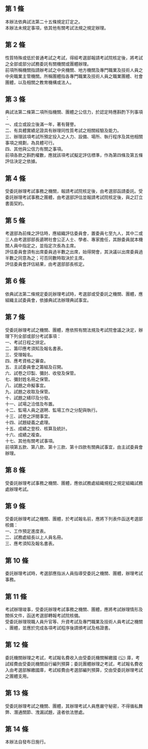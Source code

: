 第 1 條
-------
本辦法依典試法第二十五條規定訂定之。                    
本辦法未規定事項，依其他有關考試法規之規定辦理。

第 2 條
-------
性質特殊或低於普通考試之考試，得經考選部報請考試院核定後，將考試  
之全部或部分試務委託有關機關或團體辦理。                          
前項所稱機關指請辦考試之中央機關、地方機關及專門職業及技術人員之  
中央職業主管機關。所稱團體指各專門職業及技術人員之職業團體、社會  
團體，以及相關之教育機構或法人。

第 3 條
-------
典試法第二條第二項所指機關、團體之公信力，於認定時應斟酌下列事項  
：                                                                
一、成立或設立後滿一年，著有聲譽。                                
二、有具體實績足證具有辦理同性質考試之相關經驗及能力。            
三、辦理該項考試所預定投入之人力、設備、場所、執行程序及其他相關  
    事項之規劃，為具體可行。                                      
四、其他與公信力有關之事項。                                      
前項各款之斟酌權數，應就該項考試擬定評估標準，作為第四條及第五條  
評估決定之依據。

第 4 條
-------
受委託辦理考試事務之機關，報請考試院核定後，由考選部函請委託。受  
委託辦理考試事務之團體，由考選部評估並報請考試院核定後，與之訂立  
書面契約。

第 5 條
-------
考選部為前條之評估時，應組織評估委員會，置委員七至九人，其中二或  
三人由考選部部長遴聘社會公正人士、學者、專家擔任，其餘委員就本機  
關人員中指定之，並指定次長為主席。                                
評估委員會須有出席委員過半數之出席，始得開會，其決議以出席委員過  
半數之同意為之；可否同數時取決於主席。                            
評估委員會評估結果，由考選部部長核定。

第 6 條
-------
依典試法第二條規定委託辦理考試時，考選部或受委託之機關、團體，應  
組織主試委員會，依據典試法辦理典試事宜。

第 7 條
-------
受委託辦理考試之機關、團體，應依照有關法規及考試院會議之決定，辦  
理下列全部或部分考試事項：                                        
一、考試日程之排定。                                              
二、籌印應考須知及報名書表。                                      
三、受理報名。                                                    
四、應考資格之審查。                                              
五、主試委員會之籌組及召開。                                      
六、試卷之印製、彌封、收發及保管。                                
七、彌封姓名冊之保管。                                            
八、試題之命擬事宜。                                              
九、試題之收取及保管。                                            
十、試題之繕印及分發。                                          
十一、試場之洽借及布置。                                          
十二、監場人員之選聘、監場工作之分配與執行。                      
十三、試卷之評閱事宜。                                            
十四、試題疑義之處理。                                            
十五、成績之登校、核算及統計。                                    
十六、成績之複查。                                                
十七、其他有關考試事項。                                          
前項第五款、第八款、第十三款、第十四款有關典試事宜，由主試委員會  
辦理。

第 8 條
-------
受委託辦理考試事務之機關、團體，應依試務處組織規程之規定組織試務  
處辦理考試。

第 9 條
-------
受委託辦理考試之機關、團體，於考試報名前，應將下列表件函送考選部  
核備：                                                            
一、工作預定進度表。                                              
二、試務處組長以上人員名冊。                                      
三、應考須知及報名書表。

第 10 條
--------
委託辦理考試時，考選部應指派人員指導受委託之機關、團體，辦理考試  
事務。

第 11 條
--------
考試辦理竣事，受委託辦理考試事務之機關、團體，應將考試辦理情形及  
關係文件，函送考選部轉報考試院核備。                              
受委託辦理現職人員升官等、升資考試及專門職業及技術人員考試之機關  
、團體，並應於完成各項考試程序後請頒考試及格證書。

第 12 條
--------
委託機關辦理之考試，考試報名費收入由受委託機關解繳國 (公) 庫，考  
試經費由受委託機關自行編列預算；委託團體辦理之考試，考試報名費收  
入由考選部解繳國庫，考試經費由考選部編列預算，交由受委託辦理考試  
之團體支用。

第 13 條
--------
受委託辦理考試之機關、團體，其辦理考試人員應嚴守秘密，不得循私舞  
弊、潛通關節、洩漏試題，違者依法懲處。

第 14 條
--------
本辦法自發布日施行。

